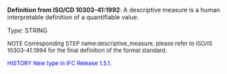 **Definition from ISO/CD 10303-41:1992**: A descriptive measure is a human interpretable definition of a quantifiable value.

Type: STRING

> <font size="-1">
  NOTE Corresponding STEP name:descriptive_measure, please refer to ISO/IS 10303-41:1994
  for the final definition of the formal standard.
</font>

> <font size="-1" color="#0000FF">
  HISTORY New type in IFC Release 1.5.1.
</font>